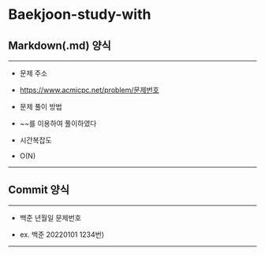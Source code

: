 # Baekjoon-study-with

## Markdown(.md) 양식
- - -
+ 문제 주소  
- https://www.acmicpc.net/problem/문제번호

+ 문제 풀이 방법  
- ~~를 이용하여 풀이하였다

+ 시간복잡도  
- O(N)
- - -

## Commit 양식
- - -
+ 백준 년월일 문제번호  
- ex. 백준 20220101 1234번)
- - -
